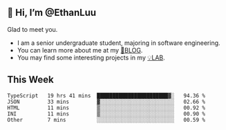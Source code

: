 ## 👋 Hi, I’m @EthanLuu

Glad to meet you.

- I am a senior undergraduate student, majoring in software engineering.
- You can learn more about me at my [📝BLOG](https://blog.ethanloo.cn).
- You may find some interesting projects in my [💡LAB](https://lab.ethanloo.cn).

## This Week
<!--START_SECTION:waka-->

```text
TypeScript   19 hrs 41 mins  ███████████████████████▓░   94.36 %
JSON         33 mins         ▓░░░░░░░░░░░░░░░░░░░░░░░░   02.66 %
HTML         11 mins         ▒░░░░░░░░░░░░░░░░░░░░░░░░   00.92 %
INI          11 mins         ▒░░░░░░░░░░░░░░░░░░░░░░░░   00.90 %
Other        7 mins          ░░░░░░░░░░░░░░░░░░░░░░░░░   00.59 %
```

<!--END_SECTION:waka-->
